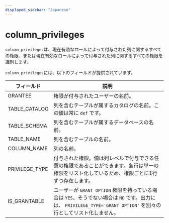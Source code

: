 ```yaml
---
displayed_sidebar: "Japanese"
---
```


# column_privileges

`column_privileges`は、現在有効なロールによって付与された列に関するすべての権限、または現在有効なロールによって付与された列に関するすべての権限を識別します。

`column_privileges`には、以下のフィールドが提供されています。

| **フィールド**  | **説明**                                                     |
| -------------- | ------------------------------------------------------------ |
| GRANTEE        | 権限が付与されたユーザーの名前。                             |
| TABLE_CATALOG  | 列を含むテーブルが属するカタログの名前。この値は常に `def` です。 |
| TABLE_SCHEMA   | 列を含むテーブルが属するデータベースの名前。                |
| TABLE_NAME     | 列を含むテーブルの名前。                                      |
| COLUMN_NAME    | 列の名前。                                                    |
| PRIVILEGE_TYPE | 付与された権限。値は列レベルで付与できる任意の権限であることができます。各行は単一の権限をリスト化しているため、権限ごとに1行ずつ存在します。 |
| IS_GRANTABLE   | ユーザーが `GRANT OPTION` 権限を持っている場合は `YES`、そうでない場合は `NO` です。出力には、 `PRIVILEGE_TYPE='GRANT OPTION'` を別々の行としてリスト化しません。 |